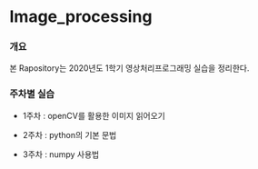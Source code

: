 # Image_processing

### 개요

본 Rapository는 2020년도 1학기 영상처리프로그래밍 실습을 정리한다.

### 주차별 실습

- 1주차 : openCV를 활용한 이미지 읽어오기
- 2주차 : python의 기본 문법

- 3주차 : numpy 사용법